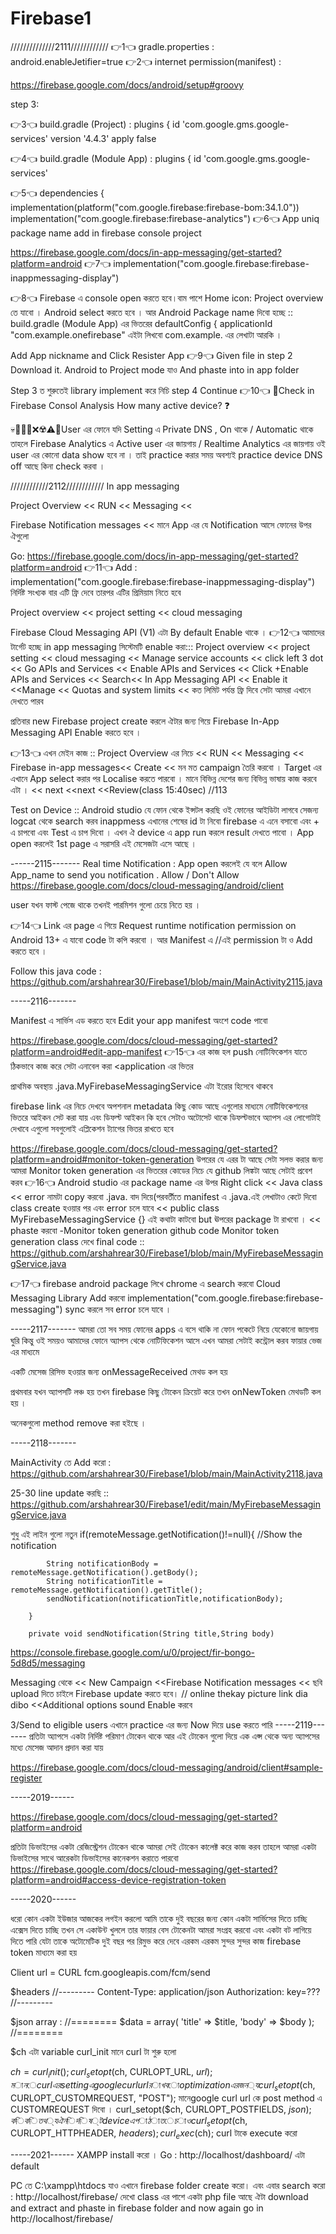 # Firebase1
//////////////2111////////////
👉1👈
gradle.properties     :   
android.enableJetifier=true
👉2👈
internet permission(manifest) : 
    <uses-permission android:name="android.permission.INTERNET"/>
    <uses-permission android:name="android.permission.ACCESS_WIFI_STATE"/>

https://firebase.google.com/docs/android/setup#groovy 

step 3:

👉3👈
build.gradle (Project) : 
plugins { 
id 'com.google.gms.google-services' version '4.4.3' apply false

👉4👈
build.gradle (Module App) : 
plugins { 
id 'com.google.gms.google-services'

👉5👈
dependencies {
implementation(platform("com.google.firebase:firebase-bom:34.1.0"))
implementation("com.google.firebase:firebase-analytics")
👉6👈
App uniq package name add in firebase console project

https://firebase.google.com/docs/in-app-messaging/get-started?platform=android
👉7👈
 implementation("com.google.firebase:firebase-inappmessaging-display")

👉8👈
 Firebase এ console open করতে হবে।বাম পাশে Home icon: Project overview তে যাবো । Android select করতে হবে । আর Android Package name দিবো হচ্ছে :: build.gradle (Module App) এর ভিতরের 
 defaultConfig {
        applicationId "com.example.onefirebase"  এইটা লিখবো com.example. এর লেখাটা আরকি । 

Add App nickname and Click Resister App
👉9👈
 Given file in step 2 Download it.
 Android to Project mode যাও And phaste into in app folder

Step 3 ত শুরুতেই library implement করে নিচি  step 4 Continue
👉10👈
🚀Check in Firebase Consol Analysis How many active device? ❓

💀🚨🏴‍☠️❌☢️⚠️🔴User এর ফোনে যদি Setting এ Private DNS , On থাকে / Automatic  থাকে তাহলে Firebase Analytics এ Active user এর জায়গায় / Realtime Analytics এর জায়গায় ওই user এর কোনো data show হবে না । তাই practice করার সময় অবশ্যই practice device DNS off আছে কিনা check করবা । 

 
////////////2112////////////
 In app messaging

 Project Overview << RUN << Messaging << 

 Firebase Notification messages << মানে App এর যে Notification আসে ফোনের উপর ঐগুলো

Go:
 https://firebase.google.com/docs/in-app-messaging/get-started?platform=android 
 👉11👈
Add :
 implementation("com.google.firebase:firebase-inappmessaging-display")
 নির্দিষ্ট সংখ্যক বার এটি ফ্রি দেবে তারপর এটির প্রিমিয়াম নিতে হবে

Project overview << project setting << cloud messaging

Firebase Cloud Messaging API (V1) এটা By default Enable থাকে । 
👉12👈
 আমাদের টার্গেট হচ্ছে in app messaging  সিস্টেমটি enable করা:::
Project overview << project setting << cloud messaging << 	Manage service accounts << click left 3 dot << Go APIs and Services << Enable APIs and Services << Click  +Enable APIs and Services << Search<< In App Messaging API << Enable it <<Manage << Quotas and system limits <<   কত লিমিট পর্যন্ত ফ্রি দিবে সেটা আমরা এখানে দেখতে পারব

প্রতিবার new Firebase project create করলে ঐটার জন্য গিয়ে Firebase In-App Messaging API Enable করতে হবে ।

👉13👈
এখন মেইন কাজ :: 
Project Overview এর নিচে << RUN << Messaging << Firebase in-app messages<< Create <<   মন মত campaign তৈরি করবো । Target এর এখানে App select করার পর Localise করতে পারবো । মানে বিভিন্ন দেশের জন্য বিভিন্ন ভাষায় কাজ করবে এটা । << next <<next <<Review(class 15:40sec) //113


Test on Device :: Android studio  যে ফোন থেকে ইন্সটল করছি ওই ফোনের আইডিটা লাগবে সেজন্য logcat থেকে search করব inappmess  এখানের শেষের id টা নিবো firebase এ  এনে বসাবো এবং + এ চাপবো এবং  Test এ চাপ দিবো । এখন ঐ device এ app run করলে result দেখতে পাবো । App open করলেই 1st page এ সরাসরি এই মেসেজটা এসে আছে ।


------2115-------
Real time Notification : App open করলেই যে বলে Allow App_name to send you notification . Allow / Don't Allow
  https://firebase.google.com/docs/cloud-messaging/android/client

  user  যখন ফাস্ট পেজে থাকে  তখনই পারমিশন গুলো চেয়ে নিতে হয় । 


👉14👈
Link এর page এ গিয়ে Request runtime notification permission on Android 13+ এ যাবো code টা কপি করবো । আর Manifest এ 
  <uses-permission android:name="android.permission.INTERNET"/>
    <uses-permission android:name="android.permission.ACCESS_WIFI_STATE"/>
    <uses-permission android:name="android.permission.POST_NOTIFICATIONS" /> //এই permission টা ও Add করতে হবে ।
  


Follow this java code :  https://github.com/arshahrear30/Firebase1/blob/main/MainActivity2115.java

-----2116-------


Manifest এ সার্ভিস এড করতে হবে Edit your app manifest অংশে code পাবো

https://firebase.google.com/docs/cloud-messaging/get-started?platform=android#edit-app-manifest
👉15👈
এর কাজ হল push নোটিফিকেশন যাতে ঠিকভাবে কাজ করে সেটা এনাবেল করা <application  এর ভিতর

<service
    android:name=".java.MyFirebaseMessagingService"
    android:exported="false">
    <intent-filter>
        <action android:name="com.google.firebase.MESSAGING_EVENT" />
    </intent-filter>
</service>

 প্রাথমিক অবস্থায় .java.MyFirebaseMessagingService এটা ইরোর হিসেবে থাকবে

  firebase link এর নিচে দেখবে অপশনাল metadata কিছু কোড আছে এগুলোর মাধ্যমে নোটিফিকেশনের ভিতরে আইকন সেট করা যায় এবং
  ডিফল্ট আইকন কি হবে সেটাও অটোসেট থাকে  ডিফল্টভাবে অ্যাপস এর লোগোটাই দেখাবে
  এগুলো সবগুলোই এপ্লিকেশন ট্যাগের ভিতর রাখতে হবে 

https://firebase.google.com/docs/cloud-messaging/get-started?platform=android#monitor-token-generation
   উপরের যে এরর টা আছে সেটা সলভ করার জন্য আমরা Monitor token generation এর ভিতরের কোডের নিচে যে github লিঙ্কটা আছে সেটাই প্রবেশ করব
👉16👈
   Android studio এর package name এর উপর Right click << Java class << error নামটা copy করবো .java. বাদ দিয়ে(পরবর্তীতে manifest এ .java.এই লেখাটাও কেটে দিবো class create হওয়ার পর এবং error চলে যাবে << public class MyFirebaseMessagingService {} এই কথাটা কাটবো but ঊপরের package টা রাখবো । << phaste করবো -Monitor token generation github code
Monitor token generation class দেখে final code ::
https://github.com/arshahrear30/Firebase1/blob/main/MyFirebaseMessagingService.java  



👉17👈
firebase android package লিখে chrome এ search করবো Cloud Messaging Library Add করবো 
implementation("com.google.firebase:firebase-messaging")       sync করলে সব error চলে যাবে । 

   -----2117-------
 আমরা তো সব সময় ফোনের apps এ বসে থাকি না ফোন পকেটে নিয়ে যেকোনো জায়গায় ঘুরি কিন্তু ওই সময়ও আমাদের ফোনে অ্যাপস থেকে নোটিফিকেশন আসে 
 এখন আমরা সেটাই কন্ট্রোল করব ফায়ার ভেজ এর মাধ্যমে

  একটি মেসেজ রিসিভ হওয়ার জন্য onMessageReceived মেথড কল হয়

প্রথমবার যখন অ্যাপসটি লঞ্চ হয় তখন firebase কিছু টোকেন ক্রিয়েট করে তখন onNewToken মেথডটি কল হয় ।

অনেকগুলো method remove করা হইছে ।

 -----2118-------

MainActivity তে Add করো :  https://github.com/arshahrear30/Firebase1/blob/main/MainActivity2118.java


25-30 line update করছি :: https://github.com/arshahrear30/Firebase1/edit/main/MyFirebaseMessagingService.java

শুধু এই লাইন গুলো নতুন 
  if(remoteMessage.getNotification()!=null){
            //Show the notification

            String notificationBody = remoteMessage.getNotification().getBody();
            String notificationTitle = remoteMessage.getNotification().getTitle();
            sendNotification(notificationTitle,notificationBody);

        }

        private void sendNotification(String title,String body)

 https://console.firebase.google.com/u/0/project/fir-bongo-5d8d5/messaging 

 Messaging থেকে << New Campaign <<Firebase Notification messages << ছবি upload দিতে চাইলে Firebase update করতে হবে। // online thekay picture link dia dibo <<Additional options sound Enable করবে


3/Send to eligible users এখানে practice এর জন্য Now দিয়ে use করতে পারি 
 -----2119-------
 প্রতিটা অ্যাপসে একটা নির্দিষ্ট পরিমাণ টোকেন থাকে আর এই টোকেন গুলো দিয়ে এক এপ্স থেকে অন্য অ্যাপসের মধ্যে মেসেজ আদান প্রদান করা যায়

 https://firebase.google.com/docs/cloud-messaging/android/client#sample-register
 
-----2019------

https://firebase.google.com/docs/cloud-messaging/get-started?platform=android

 প্রতিটা ডিভাইসের একটা রেজিস্ট্রেশন টোকেন থাকে আমরা সেই টোকেন কালেক্ট করে কাজ করব  তাহলে আমরা একটা ডিভাইসের সাথে আরেকটা ডিভাইসের কানেকশন করাতে পারবো
https://firebase.google.com/docs/cloud-messaging/get-started?platform=android#access-device-registration-token

-----2020------

 ধরো কোন একটা ইউজার আজকের লগইন করলো আমি তাকে দুই বছরের জন্য কোন একটা সার্ভিসের দিতে চাচ্ছি এক্সেস দিতে চাচ্ছি তখন সে একাউন্ট খুললে তার ফায়ার বেস টোকেনটা আমরা সংগ্রহ করবো এবং একটা বট লাগিয়ে দিতে পারি যেটা তাকে অটোমেটিক দুই বছর পর রিমুভ করে দেবে এরকম এরকম সুন্দর সুন্দর কাজ firebase token মাধ্যমে করা হয়

Client url = CURL   fcm.googleapis.com/fcm/send


$headers
//---------
Content-Type: application/json
Authorization: key=???
//---------



$json array : 
//========
$data = array(
  'title' => $title,
  'body' => $body
);
//========

$ch  এটা variable 
curl_init মানে curl টা শুরু হলো 

$ch = curl_init();
curl_setopt($ch, CURLOPT_URL, $url);  মানে curl এর setting এ google curl url রাখবো optimization এর জন্য
curl_setopt($ch, CURLOPT_CUSTOMREQUEST, "POST"); মানেgoogle curl url কে  post method এ CUSTOMREQUEST দিবো ।
curl_setopt($ch, CURLOPT_POSTFIELDS, $json); কি কি তথ্য ঐ নিদিষ্ট device এ পাঠাতে চাও 
curl_setopt($ch, CURLOPT_HTTPHEADER, $headers);
curl_exec($ch); curl টাকে execute করো 

-----2021------
XAMPP install করো ।
Go : 
http://localhost/dashboard/ এটা default 

PC তে C:\xampp\htdocs যাও এখানে firebase folder create করো। এবং এবার search করো : http://localhost/firebase/   দেখো class এর পাশে একটা php file আছে ঐটা download and extract and phaste in firebase folder and now again go in http://localhost/firebase/
